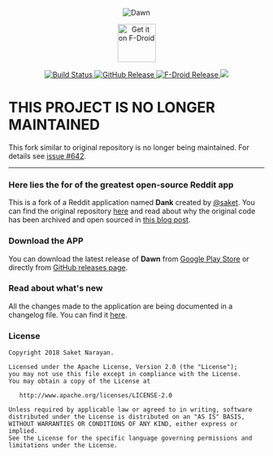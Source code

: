 <p align='center'>
    <img alt='Dawn' src='https://saket.me/wp-content/uploads/2018/04/dank_cover.jpg'/>
</p>
<p align='center'>
    <a href='https://f-droid.org/en/packages/me.thanel.dank'>
        <img alt='Get it on F-Droid' src="https://fdroid.gitlab.io/artwork/badge/get-it-on.png" height="75"/>
    </a>
</p>
<p align='center'>
    <a href="https://github.com/Tunous/Dawn/actions?query=workflow%3ADebug">
        <img alt="Build Status" src="https://github.com/Tunous/Dawn/workflows/Debug/badge.svg"/>
    </a>
    <a href="https://github.com/Tunous/Dawn/releases">
        <img alt="GitHub Release" src="https://img.shields.io/github/release/Tunous/Dawn?logo=github"/>
    </a>
    <a href='https://f-droid.org/en/packages/me.thanel.dank'>
        <img alt="F-Droid Release" src="https://img.shields.io/f-droid/v/me.thanel.dank.svg?logo=f-droid"/>
    </a>
    <a title="Crowdin" href="https://crowdin.com/project/dawn-for-reddit">
        <img src="https://badges.crowdin.net/dawn-for-reddit/localized.svg">
    </a>
</p>

# THIS PROJECT IS NO LONGER MAINTAINED

This fork similar to original repository is no longer being maintained. For details see [issue #642](https://github.com/Tunous/Dawn/issues/642).

---

### Here lies the for of the greatest open-source Reddit app

This is a fork of a Reddit application named **Dank** created by [@saket](https://github.com/saket). You can find the original repository [here](https://github.com/saket/Dank) and read about why the original code has been archived and open sourced in [this blog post](https://saket.me/sunsetting-dank/).

### Download the APP

You can download the latest release of **Dawn** from [Google Play Store](https://play.google.com/store/apps/details?id=me.thanel.dank) or directly from [GitHub releases page](https://github.com/Tunous/Dawn/releases).

### Read about what's new

All the changes made to the application are being documented in a changelog file. You can find it [here](CHANGELOG.md).

### License
```
Copyright 2018 Saket Narayan.

Licensed under the Apache License, Version 2.0 (the "License");
you may not use this file except in compliance with the License.
You may obtain a copy of the License at

   http://www.apache.org/licenses/LICENSE-2.0

Unless required by applicable law or agreed to in writing, software
distributed under the License is distributed on an "AS IS" BASIS,
WITHOUT WARRANTIES OR CONDITIONS OF ANY KIND, either express or implied.
See the License for the specific language governing permissions and
limitations under the License.
```
